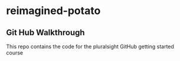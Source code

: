 # reimagined-potato

## Git Hub Walkthrough 

This repo contains the code for the pluralsight GitHub getting started course
